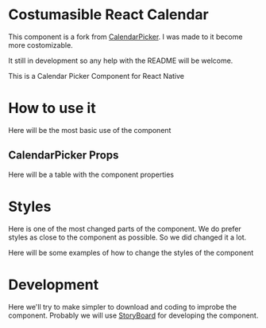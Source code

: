 # Costumasible React Calendar

This component is a fork from [CalendarPicker](https://github.com/stephy/CalendarPicker).
I was made to it become more costomizable.

It still in development so any help with the README will be welcome.

This is a Calendar Picker Component for React Native

# How to use it

Here will be the most basic use of the component

## CalendarPicker Props

Here will be a table with the component properties

# Styles

Here is one of the most changed parts of the component. 
We do prefer styles as close to the component as possible.
So we did changed it a lot.

Here will be some examples of how to change the styles of the component

# Development

Here we'll try to make simpler to download and coding to improbe the component.
Probably we will use [StoryBoard](https://storybook.js.org/) for developing the component.

